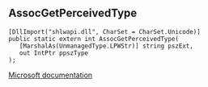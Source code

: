 ## AssocGetPerceivedType

```
[DllImport("shlwapi.dll", CharSet = CharSet.Unicode)]
public static extern int AssocGetPerceivedType(
   [MarshalAs(UnmanagedType.LPWStr)] string pszExt,
   out IntPtr ppszType
);
```

[Microsoft documentation](https://docs.microsoft.com/en-us/windows/win32/api/shlwapi/nf-shlwapi-assocgetperceivedtype)
